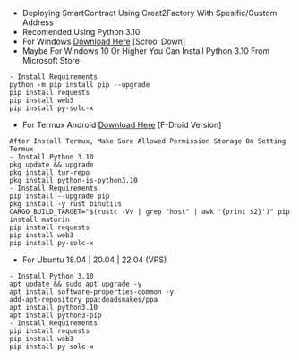 - Deploying SmartContract Using Creat2Factory With Spesific/Custom Address
- Recomended Using Python 3.10
- For Windows [Download Here](https://www.python.org/downloads/release/python-3100/) [Scrool Down]
- Maybe For Windows 10 Or Higher You Can Install Python 3.10 From Microsoft Store
```
- Install Requirements
python -m pip install pip --upgrade
pip install requests
pip install web3
pip install py-solc-x
```
- For Termux Android [Download Here](https://f-droid.org/repo/com.termux_1020.apk) [F-Droid Version]
```
After Install Termux, Make Sure Allowed Permission Storage On Setting Termux
- Install Python 3.10
pkg update && upgrade
pkg install tur-repo
pkg install python-is-python3.10
- Install Requirements
pip install --upgrade pip
pkg install -y rust binutils
CARGO_BUILD_TARGET="$(rustc -Vv | grep "host" | awk '{print $2}')" pip install maturin
pip install requests
pip install web3
pip install py-solc-x
```
- For Ubuntu 18.04 | 20.04 | 22.04 (VPS)
```
- Install Python 3.10
apt update && sudo apt upgrade -y
apt install software-properties-common -y
add-apt-repository ppa:deadsnakes/ppa
apt install python3.10
apt install python3-pip
- Install Requirements
pip install requests
pip install web3
pip install py-solc-x
```

